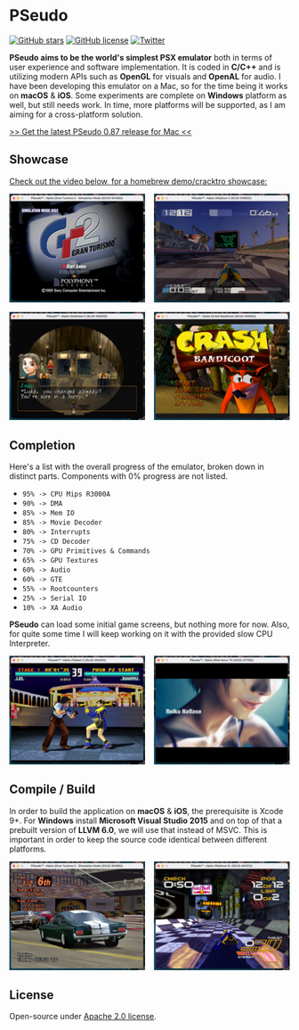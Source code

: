 <h1>PSeudo</h1>

[![GitHub stars](https://img.shields.io/github/stars/dkoluris/pseudo.svg?style=flat-square)](https://github.com/dkoluris/pseudo/stargazers) [![GitHub license](https://img.shields.io/github/license/dkoluris/pseudo.svg?style=flat-square)](https://github.com/dkoluris/pseudo/blob/master/LICENSE) [![Twitter](https://img.shields.io/twitter/url/https/github.com/dkoluris/pseudo.svg?style=social)](https://twitter.com/intent/tweet?text=Wow:&url=https%3A%2F%2Fgithub.com%2Fdkoluris%2Fpseudo)

**PSeudo aims to be the world's simplest PSX emulator** both in terms of user experience and software implementation. It is coded in **C/C++** and is utilizing modern APIs such as **OpenGL** for visuals and **OpenAL** for audio. I have been developing this emulator on a Mac, so for the time being it works on **macOS** & **iOS**. Some experiments are complete on **Windows** platform as well, but still needs work. In time, more platforms will be supported, as I am aiming for a cross-platform solution.

<a href="https://github.com/dkoluris/pseudo/releases/tag/version-0.87">>> Get the latest PSeudo 0.87 release for Mac <<</a>

<h2>Showcase</h2>

<a href="http://www.youtube.com/watch?v=BFvLRjOE99E">Check out the video below, for a homebrew demo/cracktro showcase:<br/>

<img alt="Gran Turismo 2" src="https://raw.githubusercontent.com/dkoluris/pseudo/master/Resources/turismo.jpg" width="48.5%"/><img alt="WipEout 3" src="https://raw.githubusercontent.com/dkoluris/pseudo/master/Resources/wipeout-3.jpg" width="48.5%" align="right"/>

<img alt="Suikoden II" src="https://raw.githubusercontent.com/dkoluris/pseudo/master/Resources/suikoden.jpg" width="48.5%"/><img alt="Crash Bandicoot" src="https://raw.githubusercontent.com/dkoluris/pseudo/master/Resources/crash-bandicoot.jpg" width="48.5%" align="right"/>

</a>

<h2>Completion</h2>

Here's a list with the overall progress of the emulator, broken down in distinct parts. Components with 0% progress are not listed.
* `95% -> CPU Mips R3000A`
* `90% -> DMA`
* `85% -> Mem IO`
* `85% -> Movie Decoder`
* `80% -> Interrupts`
* `75% -> CD Decoder`
* `70% -> GPU Primitives & Commands`
* `65% -> GPU Textures`
* `60% -> Audio`
* `60% -> GTE`
* `55% -> Rootcounters`
* `25% -> Serial IO`
* `10% -> XA Audio`

**PSeudo** can load some initial game screens, but nothing more for now. Also, for quite some time I will keep working on it with the provided slow CPU Interpreter.

<img alt="Tekken 3" src="https://raw.githubusercontent.com/dkoluris/pseudo/master/Resources/tekken.jpg" width="48.5%"/><img alt="Ridge Racer Type-4" src="https://raw.githubusercontent.com/dkoluris/pseudo/master/Resources/racer.jpg" width="48.5%" align="right"/>

<h2>Compile / Build</h2>

In order to build the application on **macOS** & **iOS**, the prerequisite is Xcode 9+. For **Windows** install **Microsoft Visual Studio 2015** and on top of that a prebuilt version of **LLVM 6.0**, we will use that instead of MSVC. This is important in order to keep the source code identical between different platforms.

<img alt="Gran Turismo 2" src="https://raw.githubusercontent.com/dkoluris/pseudo/master/Resources/turismo-2.jpg" width="48.5%"/><img alt="WipEout XL" src="https://raw.githubusercontent.com/dkoluris/pseudo/master/Resources/wipeout-xl.jpg" width="48.5%" align="right"/>

<h2>License</h2>

Open-source under [Apache 2.0 license](https://www.apache.org/licenses/LICENSE-2.0).
